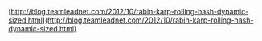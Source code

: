 [http://blog.teamleadnet.com/2012/10/rabin-karp-rolling-hash-dynamic-sized.html](http://blog.teamleadnet.com/2012/10/rabin-karp-rolling-hash-dynamic-sized.html)

